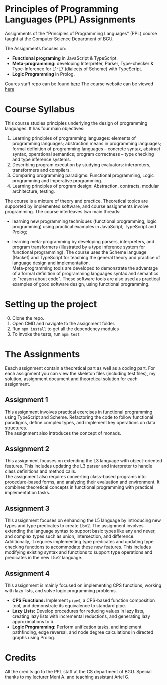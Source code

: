 # Principles of Programming Languages (PPL) Assignments

Assignments of the "Principles of Programming Languages" (PPL) course taught at the Computer Science Department of BGU.

The Assignments focuses on:
* **Functional programing** in JavaScript & TypeScript.
* **Meta-programming:** developing Interpreter, Parser, Type-checker & Type-Inference for L1-L7 (dialects of Scheme) with TypeScript.
* **Logic Programming** in Prolog.

Coures staff repo can be found [here](https://github.com/bguppl/interpreters) 
The course website can be viewed [here](https://bguppl.github.io/interpreters)

# Course Syllabus
This course studies principles underlying the design of programming languages. It has four main objectives:

1. Learning principles of programming languages: elements of programming languages; abstraction means in programming languages; formal definition of programming languages – concrete syntax, abstract syntax, operational semantics; program correctness – type checking and type inference systems.
2. Describing program execution by studying evaluators: interpreters, transformers and compilers. 
3. Comparing programming paradigms: Functional programming, Logic programming and Imperative programming.
4. Learning principles of program design: Abstraction, contracts, modular architecture, testing.

The course is a mixture of theory and practice. Theoretical topics are supported by implemented software, and course assignments involve programming. The course interleaves two main threads:
 
* learning new programming techniques (functional programming, logic programming) using practical examples in JavaScript, TypeScript and Prolog; 

* learning meta-programming by developing parsers, interpreters, and program transformers (illustrated by a type inference system for functional programming). The course uses the Scheme language (Racket) and TypeScript for teaching the general theory and practice of language design and implementation.  
Meta-programming tools are developed to demonstrate the advantage of a formal definition of programming languages syntax and semantics to "reason about code". These software tools are also used as practical examples of good software design, using functional programming.

# Setting up the project
0. Clone the repo.
1. Open CMD and navigate to the assignment folder.
2. Run ```npm install``` to get all the dependency modules
3. To invoke the tests, run ```npm test```

# The Assignments
Eeach assignment contain a theoretical part as well as a coding part. For each assignment you can view the skeleton files (including test files), my solution, assignment document and theoretical solution for each assignment.

## Assignment 1
This assignment involves practical exercises in functional programming using TypeScript and Scheme. Refactoring the code to follow functional paradigms, define complex types, and implement key operations on data structures.  
The assignment also introduces the concept of monads.

## Assignment 2
This assignment focuses on extending the L3 language with object-oriented features. This includes updating the L3 parser and interpreter to handle class definitions and method calls.   
The assignment also requires converting class-based programs into procedure-based forms, and analyzing their evaluation and environment. It combines theoretical concepts in functional programming with practical implementation tasks.

## Assignment 3
This assignment focuses on enhancing the L5 language by introducing new types and type predicates to create L5v2. The assignment involves extending the language syntax to support basic types like any and never, and complex types such as union, intersection, and difference.  
Additionally, it requires implementing type predicates and updating type checking functions to accommodate these new features. This includes modifying existing syntax and functions to support type operations and predicates in the new L5v2 language.


## Assignment 4
This assignment is mainly focused on implementing CPS functions, working with lazy lists, and solve logic programming problems.  
* **CPS Functions:** Implement ```pipe$```, a CPS-based function composition tool, and demonstrate its equivalence to standard pipe.  
* **Lazy Lists:** Develop procedures for reducing values in lazy lists, creating lazy lists with incremental reductions, and generating lazy approximations to π.
* **Logic Programming:** Perform unification tasks, and implement pathfinding, edge reversal, and node degree calculations in directed graphs using Prolog.


# Credits
All the credits go to the PPL staff at the CS department of BGU.
Special thanks to my lecturer Meni A. and teaching assistant Ariel G.
